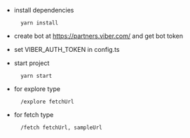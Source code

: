- install dependencies

        yarn install
        
- create bot at https://partners.viber.com/ and get bot token 

- set VIBER_AUTH_TOKEN in config.ts

- start project

        yarn start

- for explore  type

        /explore fetchUrl
        
- for fetch type

        /fetch fetchUrl, sampleUrl          
